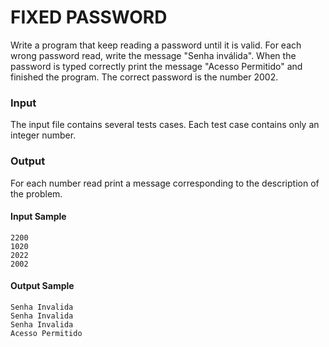 # FIXED PASSWORD
Write a program that keep reading a password until it is valid. For each wrong password read, write the message "Senha inválida". When the password is typed correctly print the message "Acesso Permitido" and finished the program. The correct password is the number 2002.
### Input
The input file contains several tests cases. Each test case contains only an integer number.
### Output
For each number read print a message corresponding to the description of the problem.
#### Input Sample
    2200  
    1020  
    2022  
    2002                    
#### Output Sample
    Senha Invalida  
    Senha Invalida  
    Senha Invalida  
    Acesso Permitido